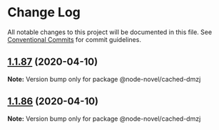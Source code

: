 # Change Log

All notable changes to this project will be documented in this file.
See [Conventional Commits](https://conventionalcommits.org) for commit guidelines.

## [1.1.87](https://github.com/bluelovers/ws-rest/compare/@node-novel/cached-dmzj@1.1.86...@node-novel/cached-dmzj@1.1.87) (2020-04-10)

**Note:** Version bump only for package @node-novel/cached-dmzj





## [1.1.86](https://github.com/bluelovers/ws-rest/compare/@node-novel/cached-dmzj@1.1.85...@node-novel/cached-dmzj@1.1.86) (2020-04-10)

**Note:** Version bump only for package @node-novel/cached-dmzj
